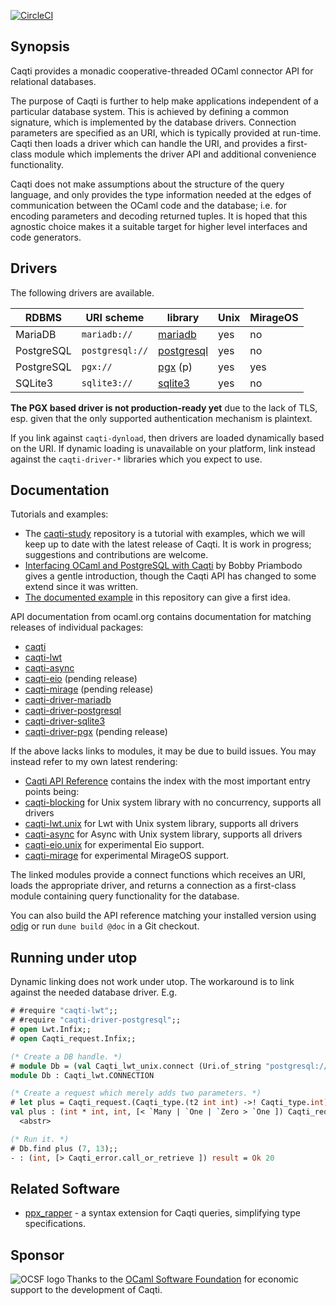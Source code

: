 [![CircleCI](https://circleci.com/gh/paurkedal/ocaml-caqti.svg?style=svg)](https://circleci.com/gh/paurkedal/ocaml-caqti)

## Synopsis

Caqti provides a monadic cooperative-threaded OCaml connector API for
relational databases.

The purpose of Caqti is further to help make applications independent of a
particular database system.  This is achieved by defining a common
signature, which is implemented by the database drivers.  Connection
parameters are specified as an URI, which is typically provided at run-time.
Caqti then loads a driver which can handle the URI, and provides a
first-class module which implements the driver API and additional
convenience functionality.

Caqti does not make assumptions about the structure of the query language,
and only provides the type information needed at the edges of communication
between the OCaml code and the database; i.e. for encoding parameters and
decoding returned tuples.  It is hoped that this agnostic choice makes it a
suitable target for higher level interfaces and code generators.

## Drivers

The following drivers are available.

RDBMS      | URI scheme      | library        | Unix | MirageOS
---------- | --------------- | -------------- | ---- | --------
MariaDB    | `mariadb://`    | [mariadb][]    | yes  | no
PostgreSQL | `postgresql://` | [postgresql][] | yes  | no
PostgreSQL | `pgx://`        | [pgx][] (p)    | yes  | yes
SQLite3    | `sqlite3://`    | [sqlite3][]    | yes  | no

**The PGX based driver is not production-ready yet** due to the lack of TLS,
esp. given that the only supported authentication mechanism is plaintext.

If you link against `caqti-dynload`, then drivers are loaded dynamically
based on the URI.  If dynamic loading is unavailable on your platform, link
instead against the `caqti-driver-*` libraries which you expect to use.

## Documentation

Tutorials and examples:

  - The [caqti-study][] repository is a tutorial with examples, which we
    will keep up to date with the latest release of Caqti.  It is work in
    progress; suggestions and contributions are welcome.
  - [Interfacing OCaml and PostgreSQL with Caqti][BP-2018] by Bobby
    Priambodo gives a gentle introduction, though the Caqti API has changed
    to some extend since it was written.
  - [The documented example][bikereg] in this repository can give a first
    idea.

API documentation from ocaml.org contains documentation for matching
releases of individual packages:

  - [caqti](https://ocaml.org/p/caqti/latest)
  - [caqti-lwt](https://ocaml.org/p/caqti-lwt/latest)
  - [caqti-async](https://ocaml.org/p/caqti-async/latest)
  - [caqti-eio](https://ocaml.org/p/caqti-eio/latest) (pending release)
  - [caqti-mirage](https://ocaml.org/p/caqti-mirage/latest) (pending
    release)
  - [caqti-driver-mariadb](https://ocaml.org/p/caqti-driver-mariadb)
  - [caqti-driver-postgresql](https://ocaml.org/p/caqti-driver-postgresql)
  - [caqti-driver-sqlite3](https://ocaml.org/p/caqti-driver-sqlite3)
  - [caqti-driver-pgx](https://ocaml.org/p/caqti-driver-sqlite3) (pending
    release)

If the above lacks links to modules, it may be due to build issues.  You may
instead refer to my own latest rendering:

  - [Caqti API Reference][API] contains the index with the most important
    entry points being:
  - [caqti-blocking][] for Unix system library with no concurrency, supports
    all drivers
  - [caqti-lwt.unix][] for Lwt with Unix system library, supports all
    drivers
  - [caqti-async][] for Async with Unix system library, supports all drivers
  - [caqti-eio.unix][] for experimental Eio support.
  - [caqti-mirage][] for experimental MirageOS support.

The linked modules provide a connect functions which receives an URI, loads
the appropriate driver, and returns a connection as a first-class module
containing query functionality for the database.

You can also build the API reference matching your installed version using
[odig][] or run `dune build @doc` in a Git checkout.

## Running under utop

Dynamic linking does not work under utop.  The workaround is to link against
the needed database driver.  E.g.
```ocaml
# #require "caqti-lwt";;
# #require "caqti-driver-postgresql";;
# open Lwt.Infix;;
# open Caqti_request.Infix;;

(* Create a DB handle. *)
# module Db = (val Caqti_lwt_unix.connect (Uri.of_string "postgresql://") >>= Caqti_lwt.or_fail |> Lwt_main.run);;
module Db : Caqti_lwt.CONNECTION

(* Create a request which merely adds two parameters. *)
# let plus = Caqti_request.(Caqti_type.(t2 int int) ->! Caqti_type.int) "SELECT ? + ?";;
val plus : (int * int, int, [< `Many | `One | `Zero > `One ]) Caqti_request.t =
  <abstr>

(* Run it. *)
# Db.find plus (7, 13);;
- : (int, [> Caqti_error.call_or_retrieve ]) result = Ok 20
```

## Related Software

  - [ppx\_rapper](https://github.com/roddyyaga/ppx_rapper) - a syntax
    extension for Caqti queries, simplifying type specifications.

## Sponsor

<a href="https://ocaml-sf.org">
<img align="left" alt="OCSF logo" src="https://ocaml-sf.org/assets/ocsf_logo.svg"/>
</a>
Thanks to the <a href="https://ocaml-sf.org">OCaml Software Foundation</a>
for economic support to the development of Caqti.


[API]: http://paurkedal.github.io/ocaml-caqti/index.html
[BP-2018]: https://medium.com/@bobbypriambodo/interfacing-ocaml-and-postgresql-with-caqti-a92515bdaa11
[bikereg]: examples/bikereg.ml
[caqti-async]: https://paurkedal.github.io/ocaml-caqti/caqti-async/Caqti_async/index.html
[caqti-blocking]: https://paurkedal.github.io/ocaml-caqti/caqti/Caqti_blocking/index.html
[caqti-eio.unix]: https://paurkedal.github.io/ocaml-caqti/caqti-eio/Caqti_eio_unix/index.html
[caqti-lwt.unix]: https://paurkedal.github.io/ocaml-caqti/caqti-lwt/Caqti_lwt_unix/index.html
[caqti-mirage]: https://paurkedal.github.io/ocaml-caqti/caqti-mirage/Caqti_mirage/index.html
[caqti-study]: https://github.com/paurkedal/caqti-study/
[odig]: http://erratique.ch/software/odig
[topkg-care]: http://erratique.ch/software/topkg
[mariadb]: https://github.com/andrenth/ocaml-mariadb
[pgx]: https://github.com/arenadotio/pgx
[postgresql]: https://mmottl.github.io/postgresql-ocaml
[sqlite3]: https://mmottl.github.io/sqlite3-ocaml
